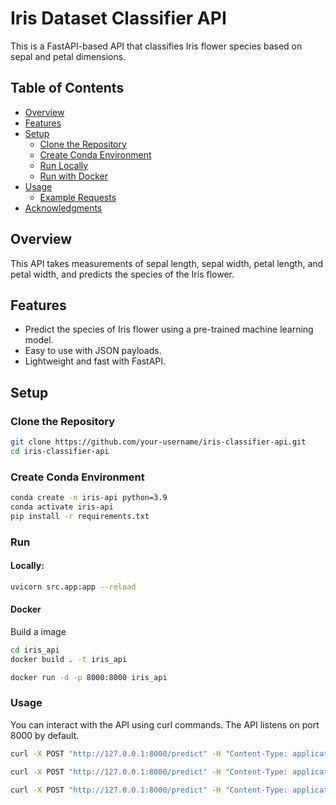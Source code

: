 # Iris Dataset Classifier API

This is a FastAPI-based API that classifies Iris flower species based on sepal and petal dimensions.

## Table of Contents
- [Overview](#overview)
- [Features](#features)
- [Setup](#setup)
  - [Clone the Repository](#clone-the-repository)
  - [Create Conda Environment](#create-conda-environment)
  - [Run Locally](#run-locally)
  - [Run with Docker](#run-with-docker)
- [Usage](#usage)
  - [Example Requests](#example-requests)
- [Acknowledgments](#acknowledgments)

## Overview

This API takes measurements of sepal length, sepal width, petal length, and petal width, and predicts the species of the Iris flower.

## Features

- Predict the species of Iris flower using a pre-trained machine learning model.
- Easy to use with JSON payloads.
- Lightweight and fast with FastAPI.

## Setup

### Clone the Repository

```bash
git clone https://github.com/your-username/iris-classifier-api.git
cd iris-classifier-api
```

### Create Conda Environment
```bash
conda create -n iris-api python=3.9
conda activate iris-api
pip install -r requirements.txt
```
### Run

#### Locally:
```bash
uvicorn src.app:app --reload
```
#### Docker
Build a image
```bash
cd iris_api
docker build . -t iris_api
```

```bash
docker run -d -p 8000:8000 iris_api
```

### Usage
You can interact with the API using curl commands. The API listens on port 8000 by default.

```bash
curl -X POST "http://127.0.0.1:8000/predict" -H "Content-Type: application/json" -d '{"sepal_length": 5.1, "sepal_width": 3.5, "petal_length": 1.4, "petal_width": 0.2}'
```

```bash
curl -X POST "http://127.0.0.1:8000/predict" -H "Content-Type: application/json" -d '{"sepal_length": 5.1, "sepal_width": 1.5, "petal_length":1, "petal_width": 1}'
```

```bash
curl -X POST "http://127.0.0.1:8000/predict" -H "Content-Type: application/json" -d '{"sepal_length": 4.7, "sepal_width": 3.2, "petal_length": 1.3, "petal_width": 0.2}'
```
